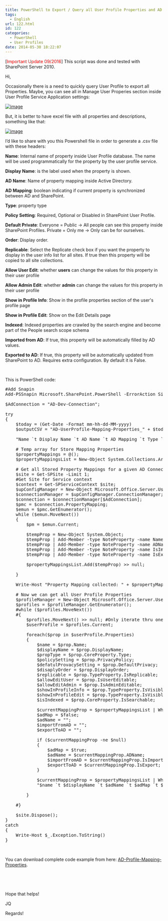 ```yaml
---
title: PowerShell to Export / Query all User Profile Properties and AD Mappings
tags:
  - English
url: 122.html
id: 122
categories:
  - PowerShell
  - User Profiles
date: 2014-05-30 18:22:07
---
```


[<span style="color: #ff0000;">Important Update 09/2016</span>] This script was done and tested with SharePoint Server 2010.

Hi,

Occasionally there is a need to quickly query User Profile to export all Properties. Maybe, you can see all in Manage User Properies section inside User Profile Service Application settings:

[![image](https://blog.josequinto.com/wp-content/uploads/2014/05/image_thumb4.png "image")](https://blog.josequinto.com/wp-content/uploads/2014/05/image4.png)

But, it is better to have excel file with all properties and descriptions, something like that:

[![image](https://blog.josequinto.com/wp-content/uploads/2014/05/image_thumb5.png "image")](https://blog.josequinto.com/wp-content/uploads/2014/05/image5.png)

I’d like to share with you this Powershell file in order to generate a .csv file with these headers:

**Name**: Internal name of property inside User Profile database. The name will be used programmatically for the property by the user profile service.

**Display Name**: is the label used when the property is shown.

**AD Name**: Name of property mapping inside Active Directory.

**AD Mapping**: boolean indicating if current property is synchronized between AD and SharePoint.

**Type**: property type

**Policy Setting**: Required, Optional or Disabled in SharePoint User Profile.

**Default Private**: Everyone = Public -> All people can see this property inside SharePoint Profiles. Private = Only me -> Only can be for ourselves.

**Order**: Display order.

**Replicable**: Select the Replicate check box if you want the property to display in the user info list for all sites. If true then this property will be copied to all site collections.

**Allow User Edit**: whether **users** can change the values for this property in their user profile

**Allow Admin Edit**: whether **admin** can change the values for this property in their user profile

**Show in Profile Info**: Show in the profile properties section of the user's profile page

**Show in Profile Edit**: Show on the Edit Details page

**Indexed**: Indexed properties are crawled by the search engine and become part of the People search scope schema

**Imported from AD**: If true, this property will be automatically filled by AD values.

**Exported to AD**: If true, this property will be automatically updated from SharePoint to AD. Requires extra configuration. By default it is False.

&nbsp;

This is PowerShell code:
<pre class="ps">#Add Snapin
Add-PSSnapin Microsoft.SharePoint.PowerShell -ErrorAction SilentlyContinue 

$AdConnection = "AD-Dev-Connection";

try
{
    $today = (Get-Date -Format mm-hh-dd-MM-yyyy)
    $outputCSV = "AD-UserProfile-Mapping-Properties_" + $today + ".csv";

    "Name `t Display Name `t AD Name `t AD Mapping `t Type `t Policy Setting `t Default Private `t Order `t Replicable `t Allow User Edit `t Allow Admin Edit `t Show in Profile Info `t Show in Profile Edit `t Indexed `t Imported from AD `t Exported to AD" | out-file $outputCSV; 

    # Temp array for Store Mapping Properties
    $propertyMappings = @();
    $propertyMappingsList = New-Object System.Collections.ArrayList($null)

    # Get all Stored Property Mappings for a given AD Connection in the ADConnection parameter
    $site = Get-SPSite -Limit 1;    
    #Get Site for Service context
    $context = Get-SPServiceContext $site;
    $upConfigManager = New-Object Microsoft.Office.Server.UserProfiles.UserProfileConfigManager($context);
    $connectionManager = $upConfigManager.ConnectionManager;
    $connection = $connectionManager[$AdConnection];
    $pmc = $connection.PropertyMapping;
    $emun = $pmc.GetEnumerator();
    while ($emun.MoveNext())
    {
        $pm = $emun.Current;

        $tempProp = New-Object System.Object;
        $tempProp | Add-Member -type NoteProperty -name Name -value  $pm.ProfileProperty.Name;
        $tempProp | Add-Member -type NoteProperty -name ADName -value  $pm.OriginalDataSourcePropertyName;
        $tempProp | Add-Member -type NoteProperty -name IsImport -value  $pm.IsImport;
        $tempProp | Add-Member -type NoteProperty -name IsExport -value  $pm.IsExport;

        $propertyMappingsList.Add($tempProp) >> null;

    }

    Write-Host "Property Mapping collected: " + $propertyMappingsList.Count;

    # Now we can get all User Profile Properties
    $profileManager = New-Object Microsoft.Office.Server.UserProfiles.UserProfileManager($context);
    $profiles = $profileManager.GetEnumerator();
    #while ($profiles.MoveNext())
    #{
        $profiles.MoveNext() >> null; #Only iterate thru one user profile
        $userProfile = $profiles.Current;

        foreach($prop in $userProfile.Properties)
        {
            $name = $prop.Name;
            $displayName = $prop.DisplayName;
            $propType = $prop.CoreProperty.Type;
            $policySetting = $prop.PrivacyPolicy;
            $defatulProvacySetting = $prop.DefaultPrivacy;
            $disaplyOrder = $prop.DisplayOrder;
            $replicable = $prop.TypeProperty.IsReplicable;
            $allowEditUser = $prop.IsUserEditable;
            $allowEditAdmin = $prop.IsAdminEditable;
            $showInProfileInfo = $prop.TypeProperty.IsVisibleOnViewer;
            $showInProfileEdit = $prop.TypeProperty.IsVisibleOnEditor;
            $isIndexed = $prop.CoreProperty.IsSearchable;

            $currentMappingProp = $propertyMappingsList | Where {$_.Name -Match $name}
            $adMap = $false;
            $adName = "";
            $importFromAD = "";
            $exportToAD = "";

            if ($currentMappingProp -ne $null)
            {
                $adMap = $true;
                $adName = $currentMappingProp.ADName;
                $importFromAD = $currentMappingProp.IsImport;
                $exportToAD = $currentMappingProp.IsExport;
            }

            $currentMappingProp = $propertyMappingsList | Where {$_.Name -Match "LastName"}
            "$name `t $displayName `t $adName `t $adMap `t $propType `t $policySetting `t $defatulProvacySetting `t $disaplyOrder `t $replicable `t $allowEditUser `t $allowEditAdmin `t $showInProfileInfo `t $showInProfileEdit `t $isIndexed `t $importFromAD `t $exportToAD" | Out-File $outputCSV -Append; 

        }

    #}

    $site.Dispose();
}
catch
{
    Write-Host $_.Exception.ToString()
}
</pre>
&nbsp;

You can download complete code example from here: [AD-Profile-Mapping-Properties](https://blog.josequinto.com/wp-content/uploads/2014/05/ad-profile-mapping-properties.zip "AD-Profile-Mapping-Properties").

&nbsp;

&nbsp;

Hope that helps!

JQ

Regards!